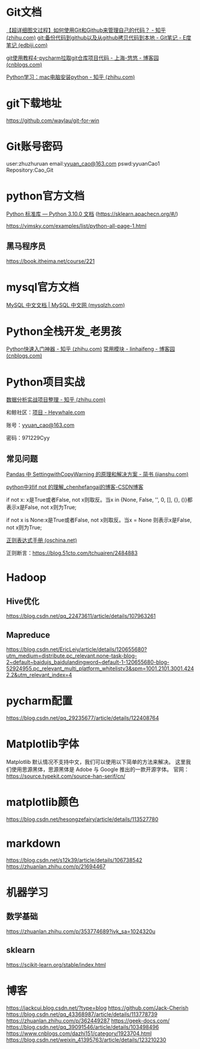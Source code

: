 # Git文档

[【超详细图文过程】如何使用Git和Github来管理自己的代码？ - 知乎 (zhihu.com)](https://zhuanlan.zhihu.com/p/23167699)
[git:备份代码到github以及从github拷贝代码到本地 - Git笔记 - E度笔记 (edbiji.com)](http://www.edbiji.com/doccenter/showdoc/74/nav/899.html)

[git使用教程4-pycharm拉取git仓库项目代码 - 上海-悠悠 - 博客园 (cnblogs.com)](https://www.cnblogs.com/yoyoketang/p/12431726.html)

[Python学习：mac电脑安装python - 知乎 (zhihu.com)](https://zhuanlan.zhihu.com/p/100984258)

# git下载地址
https://github.com/waylau/git-for-win

# Git账号密码

user:zhuzhuruan
email:yyuan_cao@163.com
pswd:yyuanCao1
Repository:Cao_Git

# python官方文档

[Python 标准库 — Python 3.10.0 文档](https://docs.python.org/zh-cn/3/library/)
(https://sklearn.apachecn.org/#/)

https://vimsky.com/examples/list/python-all-page-1.html
## 黑马程序员
https://book.itheima.net/course/221

# mysql官方文档

[MySQL 中文文档 | MySQL 中文网 (mysqlzh.com)](https://www.mysqlzh.com/)

# Python全栈开发_老男孩

[Python快速入门神器 - 知乎 (zhihu.com)](https://www.zhihu.com/column/c_1189883314197168128)
[常用模块 - linhaifeng - 博客园 (cnblogs.com)](https://www.cnblogs.com/Linhaifeng/articles/6384466.html#_label3)

# Python项目实战

[数据分析实战项目整理 - 知乎 (zhihu.com)](https://zhuanlan.zhihu.com/p/136975705)

和鲸社区：[项目 - Heywhale.com](https://www.heywhale.com/home/project)

账号：yyuan_cao@163.com

密码：971229Cyy

## 常见问题

[Pandas 中 SettingwithCopyWarning 的原理和解决方案 - 简书 (jianshu.com)](https://www.jianshu.com/p/72274ccb647a)

[python中对if not 的理解_chenhefangai的博客-CSDN博客](https://blog.csdn.net/chenhefangai/article/details/108540674)

if not x: x是True或者False, not x则取反。当x in {None, False, '', 0, [], {}, ()}都表示x是False, not x则为True;

if not x is None:x是True或者False, not x则取反。当x = None 则表示x是False, not x则为True;

[正则表达式手册 (oschina.net)](https://tool.oschina.net/uploads/apidocs/jquery/regexp.html)

正则断言：https://blog.51cto.com/tchuairen/2484883

# Hadoop
## Hive优化
https://blog.csdn.net/qq_22473611/article/details/107963261
## Mapreduce
https://blog.csdn.net/EricLeiy/article/details/120655680?utm_medium=distribute.pc_relevant.none-task-blog-2~default~baidujs_baidulandingword~default-1-120655680-blog-52924955.pc_relevant_multi_platform_whitelistv3&spm=1001.2101.3001.4242.2&utm_relevant_index=4

# pycharm配置
https://blog.csdn.net/qq_29235677/article/details/122408764
# Matplotlib字体
Matplotlib 默认情况不支持中文，我们可以使用以下简单的方法来解决。
这里我们使用思源黑体，思源黑体是 Adobe 与 Google 推出的一款开源字体。
官网：https://source.typekit.com/source-han-serif/cn/
# matplotlib颜色
https://blog.csdn.net/hesongzefairy/article/details/113527780

# markdown
https://blog.csdn.net/s12k39/article/details/106738542
https://zhuanlan.zhihu.com/p/21694467

# 机器学习
## 数学基础
https://zhuanlan.zhihu.com/p/353774689?ivk_sa=1024320u
## sklearn
https://scikit-learn.org/stable/index.html


# 博客
https://jackcui.blog.csdn.net/?type=blog
https://github.com/Jack-Cherish
https://blog.csdn.net/qq_43368987/article/details/113778739
https://zhuanlan.zhihu.com/p/362449287
https://geek-docs.com/
https://blog.csdn.net/qq_39091546/article/details/103498496
https://www.cnblogs.com/dazhi151/category/1923704.html
https://blog.csdn.net/weixin_41395763/article/details/123210230